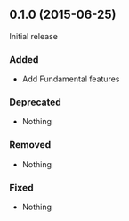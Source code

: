 ## 0.1.0 (2015-06-25)

Initial release

### Added

- Add Fundamental features

### Deprecated

- Nothing

### Removed

- Nothing

### Fixed

- Nothing
